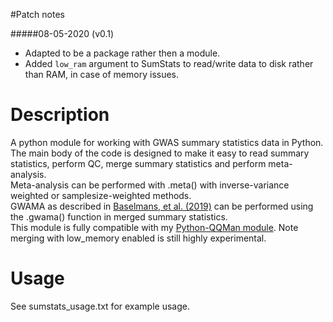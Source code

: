 #Patch notes

#####08-05-2020 (v0.1)
 - Adapted to be a package rather then a module.
 - Added `low_ram` argument to SumStats to read/write data to disk rather than RAM, in case of memory issues.  

# Description

A python module for working with GWAS summary statistics data in Python. <br/>
The main body of the code is designed to make it easy to read summary statistics, perform QC, merge summary statistics and perform meta-analysis.<br/>
Meta-analysis can be performed with .meta() with inverse-variance weighted or samplesize-weighted methods.<br/>
GWAMA as described in [Baselmans, et al. (2019)](https://www.nature.com/articles/s41588-018-0320-8) can be performed using the .gwama() function in merged summary statistics. <br/>
This module is fully compatible with my [Python-QQMan module](https://github.com/matthijsz/qqman).
Note merging with low_memory enabled is still highly experimental.

# Usage

See sumstats_usage.txt for example usage.

